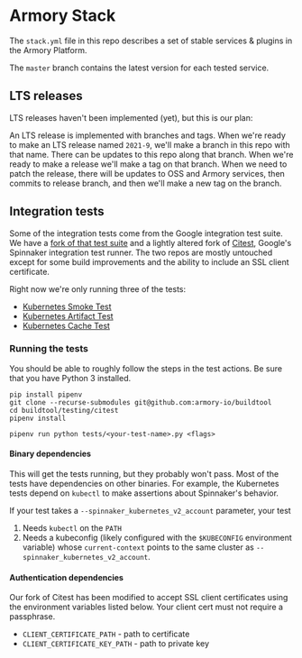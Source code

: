 # Armory Stack
 The `stack.yml` file in this repo describes a set of stable services & plugins
in the Armory Platform.
 
The `master` branch contains the latest version for each tested service.

## LTS releases

LTS releases haven't been implemented (yet), but this is our plan:

An LTS release is implemented with branches and tags. 
When we're ready to make an LTS release named `2021-9`, we'll make a branch in this repo with that name. 
There can be updates to this repo along that branch. When we're ready to make a release we'll make a tag on that branch.
When we need to patch the release, there will be updates to OSS and Armory services, then commits to release branch, and then we'll make a new tag on the branch.

## Integration tests

Some of the integration tests come from the Google integration test suite. We
have a [fork of that test suite](https://github.com/armory-io/buildtool) and
a lightly altered fork of [Citest](https://github.com/armory-io/citest), 
Google's Spinnaker integration test runner. The two repos are mostly untouched
except for some build improvements and the ability to include an SSL client
certificate.

Right now we're only running three of the tests:
- [Kubernetes Smoke Test](https://github.com/armory-io/buildtool/blob/master/testing/citest/tests/kube_v2_smoke_test.py)
- [Kubernetes Artifact Test](https://github.com/armory-io/buildtool/blob/master/testing/citest/tests/kube_v2_artifact_test.py)
- [Kubernetes Cache Test](https://github.com/armory-io/buildtool/blob/master/testing/citest/tests/kube_v2_cache_test.py)

### Running the tests

You should be able to roughly follow the steps in the test actions. Be sure
that you have Python 3 installed.

```shell
pip install pipenv
git clone --recurse-submodules git@github.com:armory-io/buildtool
cd buildtool/testing/citest
pipenv install

pipenv run python tests/<your-test-name>.py <flags>
```

#### Binary dependencies

This will get the tests running, but they probably won't pass. Most of the
tests have dependencies on other binaries. For example, the Kubernetes tests depend on
`kubectl` to make assertions about Spinnaker's behavior.

If your test takes a `--spinnaker_kubernetes_v2_account` parameter, your test

1. Needs `kubectl` on the `PATH`
1. Needs a kubeconfig (likely configured with the `$KUBECONFIG` environment
   variable) whose `current-context` points to the same cluster as
`--spinnaker_kubernetes_v2_account`.

#### Authentication dependencies

Our fork of Citest has been modified to accept SSL client certificates using
the environment variables listed below. Your client cert must not require a passphrase.
 
- `CLIENT_CERTIFICATE_PATH` - path to certificate
- `CLIENT_CERTIFICATE_KEY_PATH` - path to private key
